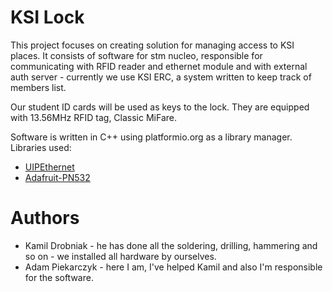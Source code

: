 # KSI Lock

This project focuses on creating solution for managing access to KSI places.
It consists of software for stm nucleo, responsible for communicating with
RFID reader and ethernet module and with external auth server - currently
we use KSI ERC, a system written to keep track of members list.

Our student ID cards will be used as keys to the lock. They are equipped
with 13.56MHz RFID tag, Classic MiFare.

Software is written in C++ using platformio.org as a library manager. Libraries used:
*   [UIPEthernet](https://platformio.org/lib/show/2813/UIPEthernet)
*   [Adafruit-PN532](https://platformio.org/lib/show/4420/pn532)

# Authors

*   Kamil Drobniak - he has done all the soldering, drilling, hammering and so on - 
    we installed all hardware by ourselves.
*   Adam Piekarczyk - here I am, I've helped Kamil and also I'm responsible for the software.
